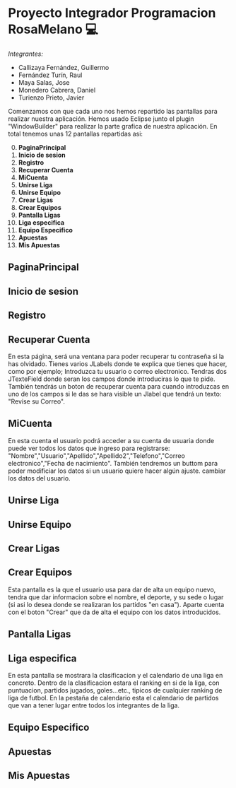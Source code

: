  # Proyecto Integrador Programacion RosaMelano     :computer:

*Integrantes:*
- Callizaya Fernández, Guillermo
- Fernández Turín, Raul
- Maya Salas, Jose
- Monedero Cabrera, Daniel
- Turienzo Prieto, Javier

Comenzamos con que cada uno nos hemos repartido las pantallas para realizar nuestra aplicación. Hemos usado Eclipse junto el plugin "WindowBuilder" para realizar la parte grafica de nuestra aplicación.
En total tenemos unas 12 pantallas repartidas asi:

0. **PaginaPrincipal** 
1. **Inicio de sesion**
2. **Registro**
3. **Recuperar Cuenta**
4. **MiCuenta**
5. **Unirse Liga**
6. **Unirse Equipo**
7. **Crear Ligas** 
8. **Crear Equipos**
9. **Pantalla Ligas**
10. **Liga especifica**
11. **Equipo Especifico**
12. **Apuestas**
13. **Mis Apuestas**

## PaginaPrincipal
## Inicio de sesion
## Registro 
## Recuperar Cuenta
En esta página, será una ventana para poder recuperar tu contraseña si la has olvidado. Tienes varios JLabels donde te explica que tienes que hacer, como por ejemplo; Introduzca tu usuario o correo electronico.
Tendras dos JTexteField donde seran los campos donde introduciras lo que te pide. También tendrás un boton de recuperar cuenta para cuando introduzcas en uno de los campos si le das se hara visible un Jlabel que tendrá un texto: "Revise su Correo".
## MiCuenta
En esta cuenta el usuario podrá acceder a su cuenta de usuaria donde puede ver todos los datos que ingreso para registrarse: "Nombre","Usuario","Apellido","Apellido2","Telefono","Correo electronico","Fecha de nacimiento". También tendremos un buttom para poder modificiar los datos si un usuario quiere hacer algún ajuste.
cambiar los datos del usuario.
## Unirse Liga
## Unirse Equipo
## Crear Ligas
## Crear Equipos
Esta pantalla es la que el usuario usa para dar de alta un equipo nuevo, tendra que dar informacion sobre el nombre, el deporte, y su sede o lugar (si asi lo desea donde se realizaran los partidos "en casa"). Aparte cuenta con el boton "Crear" que da de alta el equipo con los datos introducidos.
## Pantalla Ligas
## Liga especifica
En esta pantalla se mostrara la clasificacion y el calendario de una liga en concreto. Dentro de la clasificacion estara el ranking en si de la liga, con puntuacion, partidos jugados, goles...etc., tipicos de cualquier ranking de liga de futbol. En la pestaña de calendario esta el calendario de partidos que van a tener lugar entre todos los integrantes de la liga.
## Equipo Especifico
## Apuestas
## Mis Apuestas
